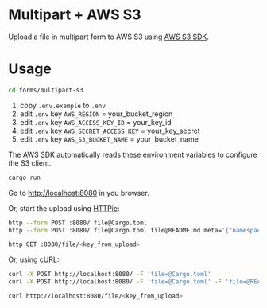 # Multipart + AWS S3

Upload a file in multipart form to AWS S3 using [AWS S3 SDK](https://crates.io/crates/aws-sdk-s3).

# Usage

```sh
cd forms/multipart-s3
```

1. copy `.env.example` to `.env`
1. edit `.env` key `AWS_REGION` = your_bucket_region
1. edit `.env` key `AWS_ACCESS_KEY_ID` = your_key_id
1. edit `.env` key `AWS_SECRET_ACCESS_KEY` = your_key_secret
1. edit `.env` key `AWS_S3_BUCKET_NAME` = your_bucket_name

The AWS SDK automatically reads these environment variables to configure the S3 client.

```sh
cargo run
```

Go to <http://localhost:8080> in you browser.

Or, start the upload using [HTTPie]:

```sh
http --form POST :8080/ file@Cargo.toml
http --form POST :8080/ file@Cargo.toml file@README.md meta='{"namespace":"foo"}'

http GET :8080/file/<key_from_upload>
```

Or, using cURL:

```sh
curl -X POST http://localhost:8080/ -F 'file=@Cargo.toml'
curl -X POST http://localhost:8080/ -F 'file=@Cargo.toml' -F 'file=@README.md' -F 'meta={"namespace":"foo"}'

curl http://localhost:8080/file/<key_from_upload>
```

[httpie]: https://httpie.org
[curl]: https://curl.haxx.se
